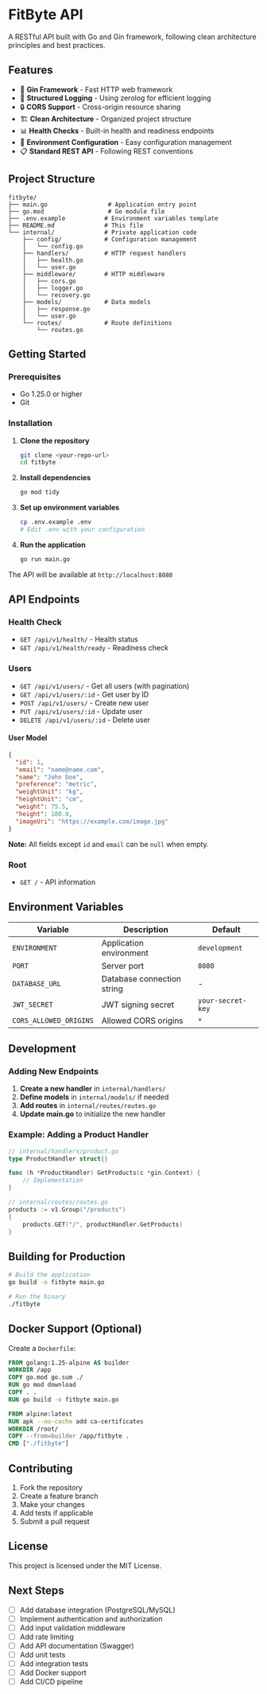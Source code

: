 # FitByte API

A RESTful API built with Go and Gin framework, following clean architecture principles and best practices.

## Features

- 🚀 **Gin Framework** - Fast HTTP web framework
- 📝 **Structured Logging** - Using zerolog for efficient logging
- 🔒 **CORS Support** - Cross-origin resource sharing
- 🏗️ **Clean Architecture** - Organized project structure
- 📊 **Health Checks** - Built-in health and readiness endpoints
- 🔧 **Environment Configuration** - Easy configuration management
- 📋 **Standard REST API** - Following REST conventions

## Project Structure

```
fitbyte/
├── main.go                 # Application entry point
├── go.mod                  # Go module file
├── .env.example           # Environment variables template
├── README.md              # This file
└── internal/              # Private application code
    ├── config/            # Configuration management
    │   └── config.go
    ├── handlers/          # HTTP request handlers
    │   ├── health.go
    │   └── user.go
    ├── middleware/        # HTTP middleware
    │   ├── cors.go
    │   ├── logger.go
    │   └── recovery.go
    ├── models/            # Data models
    │   ├── response.go
    │   └── user.go
    └── routes/            # Route definitions
        └── routes.go
```

## Getting Started

### Prerequisites

- Go 1.25.0 or higher
- Git

### Installation

1. **Clone the repository**
   ```bash
   git clone <your-repo-url>
   cd fitbyte
   ```

2. **Install dependencies**
   ```bash
   go mod tidy
   ```

3. **Set up environment variables**
   ```bash
   cp .env.example .env
   # Edit .env with your configuration
   ```

4. **Run the application**
   ```bash
   go run main.go
   ```

The API will be available at `http://localhost:8080`

## API Endpoints

### Health Check
- `GET /api/v1/health/` - Health status
- `GET /api/v1/health/ready` - Readiness check

### Users
- `GET /api/v1/users/` - Get all users (with pagination)
- `GET /api/v1/users/:id` - Get user by ID
- `POST /api/v1/users/` - Create new user
- `PUT /api/v1/users/:id` - Update user
- `DELETE /api/v1/users/:id` - Delete user

#### User Model
```json
{
  "id": 1,
  "email": "name@name.com",
  "name": "John Doe",
  "preference": "metric",
  "weightUnit": "kg",
  "heightUnit": "cm", 
  "weight": 75.5,
  "height": 180.0,
  "imageUri": "https://example.com/image.jpg"
}
```

**Note:** All fields except `id` and `email` can be `null` when empty.

### Root
- `GET /` - API information

## Environment Variables

| Variable | Description | Default |
|----------|-------------|---------|
| `ENVIRONMENT` | Application environment | `development` |
| `PORT` | Server port | `8080` |
| `DATABASE_URL` | Database connection string | - |
| `JWT_SECRET` | JWT signing secret | `your-secret-key` |
| `CORS_ALLOWED_ORIGINS` | Allowed CORS origins | `*` |

## Development

### Adding New Endpoints

1. **Create a new handler** in `internal/handlers/`
2. **Define models** in `internal/models/` if needed
3. **Add routes** in `internal/routes/routes.go`
4. **Update main.go** to initialize the new handler

### Example: Adding a Product Handler

```go
// internal/handlers/product.go
type ProductHandler struct{}

func (h *ProductHandler) GetProducts(c *gin.Context) {
    // Implementation
}
```

```go
// internal/routes/routes.go
products := v1.Group("/products")
{
    products.GET("/", productHandler.GetProducts)
}
```

## Building for Production

```bash
# Build the application
go build -o fitbyte main.go

# Run the binary
./fitbyte
```

## Docker Support (Optional)

Create a `Dockerfile`:

```dockerfile
FROM golang:1.25-alpine AS builder
WORKDIR /app
COPY go.mod go.sum ./
RUN go mod download
COPY . .
RUN go build -o fitbyte main.go

FROM alpine:latest
RUN apk --no-cache add ca-certificates
WORKDIR /root/
COPY --from=builder /app/fitbyte .
CMD ["./fitbyte"]
```

## Contributing

1. Fork the repository
2. Create a feature branch
3. Make your changes
4. Add tests if applicable
5. Submit a pull request

## License

This project is licensed under the MIT License.

## Next Steps

- [ ] Add database integration (PostgreSQL/MySQL)
- [ ] Implement authentication and authorization
- [ ] Add input validation middleware
- [ ] Add rate limiting
- [ ] Add API documentation (Swagger)
- [ ] Add unit tests
- [ ] Add integration tests
- [ ] Add Docker support
- [ ] Add CI/CD pipeline
